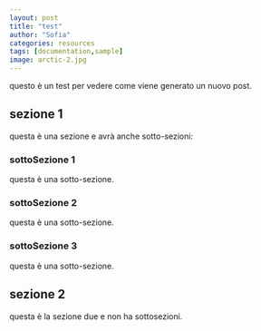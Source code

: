 ```yaml
---
layout: post
title: "test"
author: "Sofia"
categories: resources
tags: [documentation,sample]
image: arctic-2.jpg
---
```


questo è un test per vedere come viene generato un nuovo post.

## sezione 1

questa è una sezione e avrà anche sotto-sezioni:

### sottoSezione 1

questa è una sotto-sezione.

### sottoSezione 2

questa è una sotto-sezione.

### sottoSezione 3

questa è una sotto-sezione.

## sezione 2

questa è la sezione due e non ha sottosezioni.
